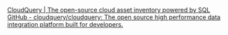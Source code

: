 
[CloudQuery | The open-source cloud asset inventory powered by SQL](https://www.cloudquery.io/)
[GitHub - cloudquery/cloudquery: The open source high performance data integration platform built for developers.](https://github.com/cloudquery/cloudquery)
